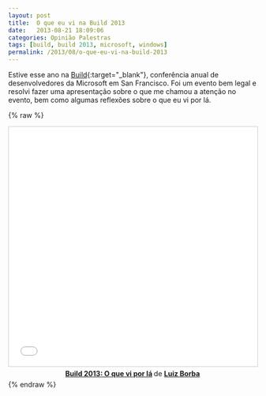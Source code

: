 ```yaml
---
layout: post
title:  O que eu vi na Build 2013
date:   2013-08-21 18:09:06
categories: Opinião Palestras
tags: [build, build 2013, microsoft, windows]
permalink: /2013/08/o-que-eu-vi-na-build-2013
---
```


Estive esse ano na [Build][build]{:target="_blank"}, conferência anual de desenvolvedores da Microsoft em San Francisco. Foi um evento bem legal e resolvi fazer uma apresentação sobre o que me chamou a atenção no evento, bem como algumas reflexões sobre o que eu vi por lá.

{% raw %}
<center>
<iframe src="//www.slideshare.net/slideshow/embed_code/key/dXibfa0CXixc25" width="595" height="485" frameborder="0" marginwidth="0" marginheight="0" scrolling="no" style="border:1px solid #CCC; border-width:1px; margin-bottom:5px; max-width: 100%;" allowfullscreen> </iframe> <div style="margin-bottom:5px"> <strong> <a href="//www.slideshare.net/lborba/build-2013-o-que-vi-por-l" title="Build 2013: O que vi por lá" target="_blank">Build 2013: O que vi por lá</a> </strong> de <strong><a target="_blank" href="//www.slideshare.net/lborba">Luiz Borba</a></strong> </div></center>
{% endraw %}

[build]: http://www.buildwindows.com/